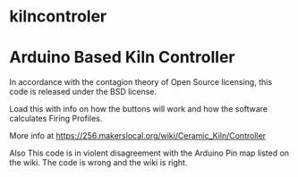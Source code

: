 kilncontroler
=============

Arduino Based Kiln Controller
==============================================
In accordance with the contagion theory of Open Source licensing, this code is released under the BSD license.

Load this with info on how the buttons will work and how the software calculates Firing Profiles.

More info at https://256.makerslocal.org/wiki/Ceramic_Kiln/Controller

Also This code is in violent disagreement with the Arduino Pin map listed on the wiki. 
The code is wrong and the wiki is right.
